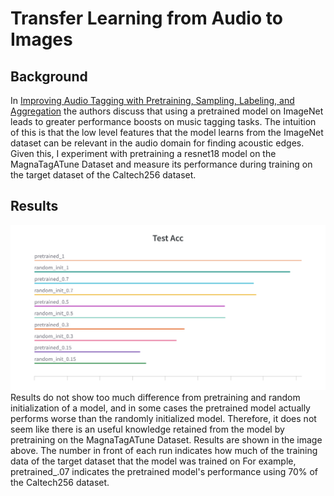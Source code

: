# Transfer Learning from Audio to Images
## Background
In [Improving Audio Tagging with Pretraining, Sampling, Labeling, and Aggregation](https://arxiv.org/pdf/2102.01243.pdf)
the authors discuss that using a pretrained model on ImageNet leads to greater performance boosts on music tagging tasks.
The intuition of this is that the low level features that the model learns from the ImageNet dataset can be relevant in the audio domain for finding acoustic edges.
Given this, I experiment with pretraining a resnet18 model on the MagnaTagATune Dataset and measure its performance during training on the target dataset of the Caltech256 dataset.

## Results
![Performance](https://github.com/nmagal/transfer_learning_audio_to_images/blob/main/images/eval.png)
Results do not show too much difference from pretraining and random initialization of a model, and in some cases the pretrained model actually performs worse than the randomly initialized model.
Therefore, it does not seem like there is an useful knowledge retained from the model by pretraining on the MagnaTagATune Dataset.
Results are shown in the image above. The number in front of each run indicates how much of the training data of the target dataset that the model was trained on
For example, pretrained_.07 indicates the pretrained model's performance using 70% of the Caltech256 dataset.

